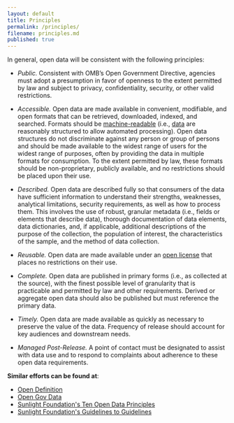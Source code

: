 ```yaml
---
layout: default
title: Principles
permalink: /principles/
filename: principles.md
published: true
---
```


In general, open data will be consistent with the following principles:

* *Public.* Consistent with OMB’s Open Government Directive, agencies must adopt a presumption in favor of openness to the extent permitted by law and subject to privacy, confidentiality, security, or other valid restrictions.  

* *Accessible.* Open data are made available in convenient, modifiable, and open formats that can be retrieved, downloaded, indexed, and searched.  Formats should be [machine-readable](/glossary/#machine-readable-file) (i.e., [data](/glossary/#data) are reasonably structured to allow automated processing).  Open data structures do not discriminate against any person or group of persons and should be made available to the widest range of users for the widest range of purposes, often by providing the data in multiple formats for consumption.  To the extent permitted by law, these formats should be non-proprietary, publicly available, and no restrictions should be placed upon their use.

* *Described.* Open data are described fully so that consumers of the data have sufficient information to understand their strengths, weaknesses, analytical limitations, security requirements, as well as how to process them.  This involves the use of robust, granular metadata (i.e., fields or elements that describe data), thorough documentation of data elements, data dictionaries, and, if applicable, additional descriptions of the purpose of the collection, the population of interest, the characteristics of the sample, and the method of data collection.  

* *Reusable.* Open data are made available under an [open license](/open-licenses/) that places no restrictions on their use.

* *Complete.* Open data are published in primary forms (i.e., as collected at the source), with the finest possible level of granularity that is practicable and permitted by law and other requirements.  Derived or aggregate open data should also be published but must reference the primary data.

* *Timely.* Open data are made available as quickly as necessary to preserve the value of the data. Frequency of release should account for key audiences and downstream needs.

* *Managed Post-Release.* A point of contact must be designated to assist with data use and to respond to complaints about adherence to these open data requirements.

**Similar efforts can be found at**: 
* [Open Definition](http://opendefinition.org/od/)
* [Open Gov Data](http://opengovdata.org/)
* [Sunlight Foundation's Ten Open Data Principles](http://sunlightfoundation.com/policy/documents/ten-open-data-principles/)
* [Sunlight Foundation's Guidelines to Guidelines](http://sunlightfoundation.com/blog/tag/guidelines-to-guidelines/)
  

